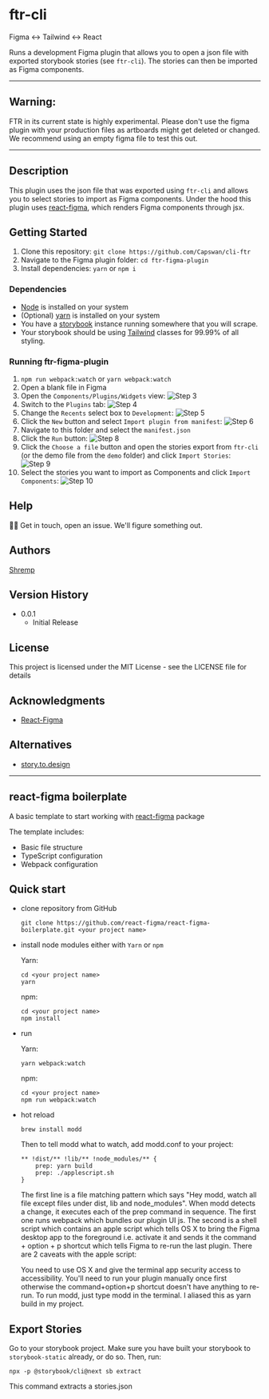 # ftr-cli

Figma <-> Tailwind <-> React

Runs a development Figma plugin that allows you to open a json file with exported storybook stories (see `ftr-cli`). The stories can then be imported as Figma components.

---

## Warning:

FTR in its current state is highly experimental. Please don't use the figma plugin with your production files as artboards might get deleted or changed. We recommend using an empty figma file to test this out.

---

## Description

This plugin uses the json file that was exported using `ftr-cli` and allows you to select stories to import as Figma components. Under the hood this plugin uses [react-figma](https://github.com/react-figma/react-figma), which renders Figma components through jsx.

## Getting Started

1. Clone this repository: `git clone https://github.com/Capswan/cli-ftr`
2. Navigate to the Figma plugin folder: `cd ftr-figma-plugin`
3. Install dependencies: `yarn` or `npm i`

### Dependencies

- [Node](https://nodejs.org/en/) is installed on your system
- (Optional) [yarn](https://yarnpkg.com/) is installed on your system
- You have a [storybook](https://storybook.js.org/) instance running somewhere that you will scrape.
- Your storybook should be using [Tailwind](https://tailwindcss.com/) classes for 99.99% of all styling.

### Running ftr-figma-plugin

1. `npm run webpack:watch` or `yarn webpack:watch`
2. Open a blank file in Figma
3. Open the `Components/Plugins/Widgets` view:
   ![Step 3](../documentation/figma-01.png)
4. Switch to the `Plugins` tab:
   ![Step 4](../documentation/figma-03.png)
5. Change the `Recents` select box to `Development`:
   ![Step 5](../documentation/figma-04.png)
6. Click the `New` button and select `Import plugin from manifest`:
   ![Step 6](../documentation/figma-05.png)
7. Navigate to this folder and select the `manifest.json`
8. Click the `Run` button:
   ![Step 8](../documentation/figma-07.png)
9. Click the `Choose a file` button and open the stories export from `ftr-cli` (or the demo file from the `demo` folder) and click `Import Stories`:
   ![Step 9](../documentation/figma-09.png)
10. Select the stories you want to import as Components and click `Import Components`:
    ![Step 10](../documentation/figma-10.png)

## Help

🤷‍♂️ Get in touch, open an issue. We'll figure something out.

## Authors

[Shremp](till@eightdaysaweek.cc)

## Version History

- 0.0.1
  - Initial Release

## License

This project is licensed under the MIT License - see the LICENSE file for details

## Acknowledgments

- [React-Figma](https://react-figma.dev/)

## Alternatives

- [story.to.design](https://story.to.design/)

---

## react-figma boilerplate

A basic template to start working with [react-figma](https://www.npmjs.com/package/react-figma) package

The template includes:

- Basic file structure
- TypeScript configuration
- Webpack configuration

## Quick start

- clone repository from GitHub

  ```
  git clone https://github.com/react-figma/react-figma-boilerplate.git <your project name>
  ```

- install node modules either with `Yarn` or `npm`

  Yarn:

  ```
  cd <your project name>
  yarn
  ```

  npm:

  ```
  cd <your project name>
  npm install
  ```

- run

  Yarn:

  ```
  yarn webpack:watch
  ```

  npm:

  ```
  cd <your project name>
  npm run webpack:watch
  ```

- hot reload

  ```
  brew install modd
  ```

  Then to tell modd what to watch, add modd.conf to your project:

  ```
  ** !dist/** !lib/** !node_modules/** {
      prep: yarn build
      prep: ./applescript.sh
  }
  ```

  The first line is a file matching pattern which says "Hey modd, watch all file except files under dist, lib and node_modules". When modd detects a change, it executes each of the prep command in sequence. The first one runs webpack which bundles our plugin UI js. The second is a shell script which contains an apple script which tells OS X to bring the Figma desktop app to the foreground i.e. activate it and sends it the command + option + p shortcut which tells Figma to re-run the last plugin. There are 2 caveats with the apple script:

  You need to use OS X and give the terminal app security access to accessibility.
  You'll need to run your plugin manually once first otherwise the command+option+p shortcut doesn't have anything to re-run.
  To run modd, just type modd in the terminal. I aliased this as yarn build in my project.

## Export Stories

Go to your storybook project.
Make sure you have built your storybook to `storybook-static` already, or do so.
Then, run:

```
npx -p @storybook/cli@next sb extract
```

This command extracts a stories.json

